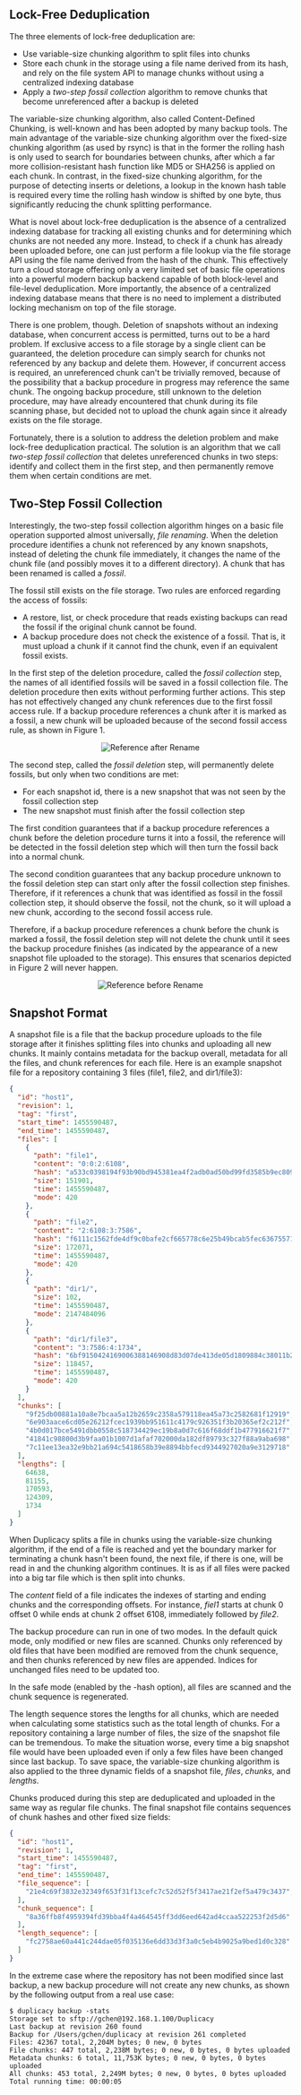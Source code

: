 ## Lock-Free Deduplication

The three elements of lock-free deduplication are:

* Use variable-size chunking algorithm to split files into chunks
* Store each chunk in the storage using a file name derived from its hash, and rely on the file system API to manage chunks without using a centralized indexing database
* Apply a *two-step fossil collection* algorithm to remove chunks that become unreferenced after a backup is deleted

The variable-size chunking algorithm, also called Content-Defined Chunking, is well-known and has been adopted by many
backup tools. The main advantage of the variable-size chunking algorithm over the fixed-size chunking algorithm (as used
by rsync) is that in the former the rolling hash is only used to search for boundaries between chunks, after which a far
more collision-resistant hash function like MD5 or SHA256 is applied on each chunk. In contrast, in the fixed-size
chunking algorithm, for the purpose of detecting inserts or deletions, a lookup in the known hash table is required every
time the rolling hash window is shifted by one byte, thus significantly reducing the chunk splitting performance.

What is novel about lock-free deduplication is the absence of a centralized indexing database for tracking all existing
chunks and for determining which chunks are not needed any more.  Instead, to check if a chunk has already been uploaded
before, one can just perform a file lookup via the file storage API using the file name derived from the hash of the chunk.
This effectively turn a cloud storage offering only a very limited
set of basic file operations into a powerful modern backup backend capable of both block-level and file-level deduplication.  More importantly, the absence of a centralized indexing database means that there is no need to implement a distributed locking mechanism on top of the file storage.

There is one problem, though.
Deletion of snapshots without an indexing database, when concurrent access is permitted, turns out to be a hard problem.
If exclusive access to a file storage by a single client can be guaranteed, the deletion procedure can simply search for
chunks not referenced by any backup and delete them. However, if concurrent access is required, an unreferenced chunk
can't be trivially removed, because of the possibility that a backup procedure in progress may reference the same chunk.
The ongoing backup procedure, still unknown to the deletion procedure, may have already encountered that chunk during its
file scanning phase, but decided not to upload the chunk again since it already exists on the file storage. 

Fortunately, there is a solution to address the deletion problem and make lock-free deduplication practical.  The solution is an algorithm that we call *two-step fossil collection* that deletes unreferenced chunks in two steps: identify and collect them in the first step, and then permanently remove them when certain conditions are met.

## Two-Step Fossil Collection

Interestingly, the two-step fossil collection algorithm hinges on a basic file operation supported almost universally, *file renaming*.
When the deletion procedure identifies a chunk not referenced by any known snapshots, instead of deleting the chunk file
immediately, it changes the name of the chunk file (and possibly moves it to a different directory).
A chunk that has been renamed is called a *fossil*.

The fossil still exists on the file storage.  Two rules are enforced regarding the access of fossils:

* A restore, list, or check procedure that reads existing backups can read the fossil if the original chunk cannot be found.
* A backup procedure does not check the existence of a fossil. That is, it must upload a chunk if it cannot find the chunk, even if an equivalent fossil exists.

In the first step of the deletion procedure, called the *fossil collection* step, the names of all identified fossils will
be saved in a fossil collection file. The deletion procedure then exits without performing further actions. This step has not effectively changed any chunk references due to the first fossil access rule.  If a backup procedure references a chunk after it is marked as a fossil, a new chunk will be uploaded because of the second fossil access rule, as shown in Figure 1.

<p align="center">
  <img src="https://github.com/gilbertchen/duplicacy-beta/blob/master/images/fossil_collection_1.png?raw=true" 
       alt="Reference after Rename"/>
</p>

The second step, called the *fossil deletion* step, will permanently delete fossils, but only when two conditions are met:

* For each snapshot id, there is a new snapshot that was not seen by the fossil collection step
* The new snapshot must finish after the fossil collection step

The first condition guarantees that if a backup procedure references a chunk before the deletion procedure turns it into a fossil, the reference will be detected in the fossil deletion step which will then turn the fossil back into a normal chunk.

The second condition guarantees that any backup procedure unknown to the fossil deletion step can start only after the fossil collection step finishes.  Therefore, if it references a chunk that was identified as fossil in the fossil collection step, it should observe the fossil, not the chunk, so it will upload a new chunk, according to the second fossil access rule.

Therefore, if a backup procedure references a chunk before the chunk is marked a fossil, the fossil deletion step will not
delete the chunk until it sees the backup procedure finishes (as indicated by the appearance of a new snapshot file uploaded to the storage).  This ensures that scenarios depicted in Figure 2 will never happen.

<p align="center">
  <img src="https://github.com/gilbertchen/duplicacy-beta/blob/master/images/fossil_collection_2.png?raw=true" 
       alt="Reference before Rename"/>
</p>

## Snapshot Format

A snapshot file is a file that the backup procedure uploads to the file storage after it finishes splitting files into
chunks and uploading all new chunks. It mainly contains metadata for the backup overall, metadata for all the files,
and chunk references for each file. Here is an example snapshot file for a repository containing 3 files (file1, file2,
and dir1/file3):

```json
{
  "id": "host1",
  "revision": 1,
  "tag": "first",
  "start_time": 1455590487,
  "end_time": 1455590487,
  "files": [
    {
      "path": "file1",
      "content": "0:0:2:6108",
      "hash": "a533c0398194f93b90bd945381ea4f2adb0ad50bd99fd3585b9ec809da395b51",
      "size": 151901,
      "time": 1455590487,
      "mode": 420
    },
    {
      "path": "file2",
      "content": "2:6108:3:7586",
      "hash": "f6111c1562fde4df9c0bafe2cf665778c6e25b49bcab5fec63675571293ed644",
      "size": 172071,
      "time": 1455590487,
      "mode": 420
    },
    {
      "path": "dir1/",
      "size": 102,
      "time": 1455590487,
      "mode": 2147484096
    },
    {
      "path": "dir1/file3",
      "content": "3:7586:4:1734",
      "hash": "6bf9150424169006388146908d83d07de413de05d1809884c38011b2a74d9d3f",
      "size": 118457,
      "time": 1455590487,
      "mode": 420
    }
  ],
  "chunks": [
    "9f25db00881a10a8e7bcaa5a12b2659c2358a579118ea45a73c2582681f12919",
    "6e903aace6cd05e26212fcec1939bb951611c4179c926351f3b20365ef2c212f",
    "4b0d017bce5491dbb0558c518734429ec19b8a0d7c616f68ddf1b477916621f7",
    "41841c98800d3b9faa01b1007d1afaf702000da182df89793c327f88a9aba698",
    "7c11ee13ea32e9bb21a694c5418658b39e8894bbfecd9344927020a9e3129718"
  ],
  "lengths": [
    64638,
    81155,
    170593,
    124309,
    1734
  ] 
}
```

When Duplicacy splits a file in chunks using the variable-size chunking algorithm, if the end of a file is reached and yet the boundary marker for terminating a chunk
hasn't been found, the next file, if there is one, will be read in and the chunking algorithm continues. It is as if all 
files were packed into a big tar file which is then split into chunks.

The *content* field of a file indicates the indexes of starting and ending chunks and the corresponding offsets. For
instance, *fiel1* starts at chunk 0 offset 0 while ends at chunk 2 offset 6108, immediately followed by *file2*.

The backup procedure can run in one of two modes. In the default quick mode, only modified or new files are scanned. Chunks only
referenced by old files that have been modified are removed from the chunk sequence, and then chunks referenced by new 
files are appended. Indices for unchanged files need to be updated too.

In the safe mode (enabled by the -hash option), all files are scanned and the chunk sequence is regenerated.

The length sequence stores the lengths for all chunks, which are needed when calculating some statistics such as the total
length of chunks. For a repository containing a large number of files, the size of the snapshot file can be tremendous. 
To make the situation worse, every time a big snapshot file would have been uploaded even if only a few files have been changed since
last backup. To save space, the variable-size chunking algorithm is also applied to the three dynamic fields of a snapshot
file, *files*, *chunks*, and *lengths*.

Chunks produced during this step are deduplicated and uploaded in the same way as regular file chunks. The final snapshot file
contains sequences of chunk hashes and other fixed size fields:

```json
{
  "id": "host1",
  "revision": 1,
  "start_time": 1455590487,
  "tag": "first",
  "end_time": 1455590487,
  "file_sequence": [
    "21e4c69f3832e32349f653f31f13cefc7c52d52f5f3417ae21f2ef5a479c3437",
  ],
  "chunk_sequence": [
    "8a36ffb8f4959394fd39bba4f4a464545ff3dd6eed642ad4ccaa522253f2d5d6"
  ],
  "length_sequence": [
    "fc2758ae60a441c244dae05f035136e6dd33d3f3a0c5eb4b9025a9bed1d0c328"
  ]
}
```

In the extreme case where the repository has not been modified since last backup, a new backup procedure will not create any new chunks,
as shown by the following output from a real use case:

```
$ duplicacy backup -stats
Storage set to sftp://gchen@192.168.1.100/Duplicacy
Last backup at revision 260 found
Backup for /Users/gchen/duplicacy at revision 261 completed
Files: 42367 total, 2,204M bytes; 0 new, 0 bytes
File chunks: 447 total, 2,238M bytes; 0 new, 0 bytes, 0 bytes uploaded
Metadata chunks: 6 total, 11,753K bytes; 0 new, 0 bytes, 0 bytes uploaded
All chunks: 453 total, 2,249M bytes; 0 new, 0 bytes, 0 bytes uploaded
Total running time: 00:00:05
```

